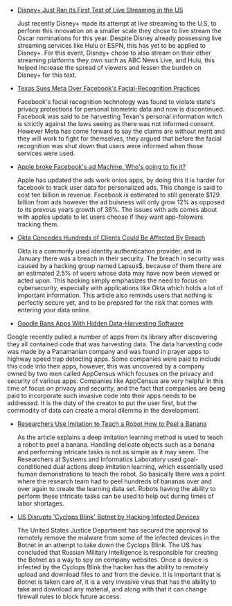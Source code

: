 
* [Disney+ Just Ran its First Test of Live Streaming in the US](https://apple.news/AdFPIWvUeQCSaMwSjob7F5g)

  Just recently Disney+ made its attempt at live streaming to the U.S, to perform this innovation on a smaller scale they chose to live stream the Oscar nominations for this year. Despite Disney already possessing live streaming services like Hulu or ESPN, this has yet to be applied to Disney+. For this event, Disney+ chose to also stream on their other streaming platforms they own such as ABC News Live, and Hulu, this helped increase the spread of viewers and lessen the burden on Disney+ for this text. 

* [Texas Sues Meta Over Facebook's Facial-Recognition Practices](https://apple.news/AwffePCR2SMuMM66R2DBWdQ)

  Facebook's facial recognition technology was found to violate state's privacy protections for personal biometric data and now is discontinued. Facebook was said to be harvesting Texan's personal information witch is strictly against the laws seeing as there was not informed consent. However Meta has come forward to say the claims are without merit and they will work to fight for themselves, they argued that before the facial recognition was shut down that users were informed when those services were used.  

* [Apple broke Facebook's ad Machine. Who's going to fix it?](https://apple.news/AKYkntY6NTiq4QEsV8JkVDA)

  Apple has updated the  ads work onios apps, by doing this it is harder for facebook to track user data for personalized ads. This change is said to cost ten billion in revenue. Facebook is estimated to still generate $129 billion from ads however the ad buisness will only grow 12% as opposed to its prevous years growth of 36%. The issues with ads comes about with apples update to let users choose if they want app-folowers tracking them. 

* [Okta Concedes Hundreds of Clients Could Be Affected By Breach](https://apple.news/AAmMv56sOR3K8vYSO6jzytw)

   Okta is a commonly used identity authentication provider, and in January there was a breach in their security. The breach in security was caused by a hacking group named Lapsus$, because of them there are an estimated 2.5% of users whose data may have now been viewed or acted upon. This hacking simply emphasizes the need to focus on cybersecurity, especially with applications like Okta which holds a lot of important information. This article also reminds users that nothing is perfectly secure yet, and to be prepared for the risk that comes with entering your data online. 
   
* [Goodle Bans Apps With Hidden Data-Harvesting Software](https://www.wsj.com/articles/apps-with-hidden-data-harvesting-software-are-banned-by-google-11649261181)

 Google recently pulled a number of apps from its library after discovering they all contained code that was harvesting data. The data harvesting code was made by a Panamanian company and was found in prayer apps to highway speed trap detecting apps. Some companies were paid to include this code into their apps, however, this was uncovered by a company owned by two men called AppCensus which focuses on the privacy and security of various apps. Companies like AppCensus are very helpful in this time of focus on privacy and security, and the fact that companies are being paid to incorporate such invasive code into their apps needs to be addressed. It is the duty of the creator to put the user first, but the commodity of data can create a moral dilemma in the development.
  
* [Researchers Use Imitation to Teach a Robot How to Peel a Banana](https://apple.news/AXvhCmI93TbuGx9k6nrLKIA)

  As the article explains a deep imitation learning method is used to teach a robot to peel a banana. Handling delicate objects such as a banana and performing intricate tasks is not as simple as it may seem. The Researchers at Systems and Informatics Laboratory used goal-conditioned dual actions deep imitation learning, which essentially used human demonstrations to teach the robot. So basically there was a point where the research team had to peel hundreds of bananas over and over again to create the learning data set. Robots having the ability to perform these intricate tasks can be used to help out during times of labor shortages. 
  
* [US Disrupts 'Cyclops Blink' Botnet by Hacking Infected Devices](https://apple.news/AFU7z3KTsTkmRvLCcynANfg)

  The United States Justice Department has secured the approval to remotely remove the malware from some of the infected devices in the Botnet in an attempt to take down the Cyclops Blink. The US has concluded that Russian Military Intelligence is responsible for creating the Botnet as a way to spy on company websites. Once a device is infected by the Cyclops Blink the hacker has the ability to remotely upload and download files to and from the device. It is important that is Botnet is taken care of, it is a very invasive virus that has the ability to take and download any material, and along with that it can change firewall rules to block future access. 

